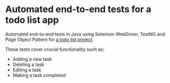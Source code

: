 # Automated end-to-end tests for a todo list app

Automated end-to-end tests in Java using Selenium WebDriver, TestNG and Page Object Pattern for [a todo list project](https://dimb000.github.io/). 

These tests cover crucial functionality such as:

* Adding a new task 
* Deleting a task 
* Editing a task 
* Making a task completed 